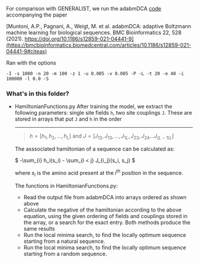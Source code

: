 For comparison with GENERALIST, we run the adabmDCA [code](https://github.com/anna-pa-m/adabmDCA) accompanying the paper 

[Muntoni, A.P., Pagnani, A., Weigt, M. et al. adabmDCA: adaptive Boltzmann machine learning for biological sequences. BMC Bioinformatics 22, 528 (2021). https://doi.org/10.1186/s12859-021-04441-9](https://bmcbioinformatics.biomedcentral.com/articles/10.1186/s12859-021-04441-9#citeas)

Ran with the options
```
-I -s 1000 -n 20 -m 100 -z 1 -u 0.005 -v 0.005 -P -L -t 20 -e 40 -i 100000 -l 0.0 -S
```

### What's in this folder?

- HamiltonianFunctions.py
    After training the model, we extract the following parameters: single site fields ``h``, two site couplings ``J``. These are stored in arrays that put ``J`` and ``h`` in the order 

    ---
    > $h = [h_1, h_2, ..., h_L]$  and $J = [J_{12}, J_{13}, ..., J_{1L}, J_{23}, J_{24} ... J_{(L-1)L}]$

    The asssociated hamiltonian of a sequence can be calculated as: 

    $ -\sum_{i} h_i(s_i) - \sum_{i < j} J_{i_j}(s_i, s_j) $
    
    where $s_i$ is the amino acid present at the $i^{th}$ position in the sequence. 

    The functions in HamiltonianFunctions.py:
    - Read the output file from adabmDCA into arrays ordered as shown above
    - Calculate the negative of the hamiltonian according to the above equation, using the given ordering of fields and couplings stored in the array, or a search for the exact entry. Both methods produce the same results
    - Run the local minima search, to find the locally optimum sequence starting from a natural sequence. 
    - Run the local minima search, to find the locally optimum sequence starting from a random sequence. 
